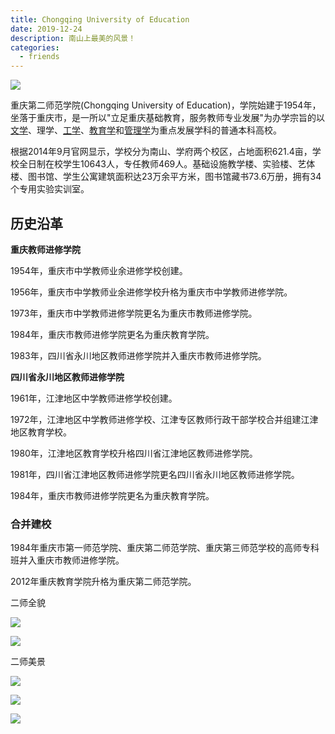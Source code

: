 ```yaml
---
title: Chongqing University of Education
date: 2019-12-24
description: 南山上最美的风景！
categories:
  - friends
---
```


![](https://p1.ssl.qhimg.com/dr/200_200_/t0145954253a9895099.jpg?size=331x342)



重庆第二师范学院(Chongqing University of Education)，学院始建于1954年，坐落于重庆市，是一所以"立足重庆基础教育，服务教师专业发展"为办学宗旨的以[文学](https://baike.so.com/doc/5389292-5625872.html)、理学、[工学](https://baike.so.com/doc/5540372-5756037.html)、[教育学](https://baike.so.com/doc/4704099-4918398.html)和[管理学](https://baike.so.com/doc/1730919-1829995.html)为重点发展学科的普通本科高校。

根据2014年9月官网显示，学校分为南山、学府两个校区，占地面积621.4亩，学校全日制在校学生10643人，专任教师469人。基础设施教学楼、实验楼、艺体楼、图书馆、学生公寓建筑面积达23万余平方米，图书馆藏书73.6万册，拥有34个专用实验实训室。



## **历史沿革**

**重庆教师进修学院**

1954年，重庆市中学教师业余进修学校创建。

1956年，重庆市中学教师业余进修学校升格为重庆市中学教师进修学院。

1973年，重庆市中学教师进修学院更名为重庆市教师进修学院。

1984年，重庆市教师进修学院更名为重庆教育学院。

1983年，四川省永川地区教师进修学院并入重庆市教师进修学院。

**四川省永川地区教师进修学院**

1961年，江津地区中学教师进修学校创建。

1972年，江津地区中学教师进修学校、江津专区教师行政干部学校合并组建江津地区教育学校。

1980年，江津地区教育学校升格四川省江津地区教师进修学院。

1981年，四川省江津地区教师进修学院更名四川省永川地区教师进修学院。

1984年，重庆市教师进修学院更名为重庆教育学院。

###   合并建校

1984年重庆市第一师范学院、重庆第二师范学院、重庆第三师范学校的高师专科班并入重庆市教师进修学院。

2012年重庆教育学院升格为重庆第二师范学院。



二师全貌

![](http://b191.photo.store.qq.com/psb?/V12azc8U0lOh3S/x57wBTn9Tzbj8iBetVRcV.r39v2MioFSRLSwtZerLwM!/m/dL8AAAAAAAAAnull&bo=ggk*BoIJPwYRCT4!&rf=photolist&t=5)

![](http://b193.photo.store.qq.com/psb?/V12azc8U0lOh3S/6Lybg.37zlNn6s2GsK.Uybb5qUxkk1YNqHK7a6sLgrw!/m/dMEAAAAAAAAAnull&bo=2gSWBtoElgYRCT4!&rf=photolist&t=5)

二师美景

![](http://b184.photo.store.qq.com/psb?/V12azc8U0lOh3S/S11TmiUcQ1FnItpL6ZGTEQ63vHetyFQqtK8sb0VKjmA!/m/dLgAAAAAAAAAnull&bo=VQhABkAQMAwRCUk!&rf=photolist&t=5)

![](http://b309.photo.store.qq.com/psb?/V12azc8U0lOh3S/6opNdR1fs9FpcegZr4c5bDYGcRGzuZ8FGRx2hf5FI.A!/b/dDUBAAAAAAAA&bo=OASgBQAAAAARB6k!&rf=viewer_4)

![](http://b319.photo.store.qq.com/psb?/V12azc8U0lOh3S/zDus9z3KvPvumUpEHX6W3sjmqDXCq1aphAtVFOeWiTU!/b/dD8BAAAAAAAA&bo=wAMABQAAAAARB*Y!&rf=viewer_4)

